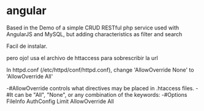 # angular
Based in the Demo of a simple CRUD RESTful php service used with AngularJS and MySQL, but adding characteristics as filter and search

Facil de instalar.

pero ojo! usa el archivo de httaccess para sobrescribir la url

In httpd.conf (/etc/httpd/conf/httpd.conf), change 'AllowOverride None' to 'AllowOverride All'

-#AllowOverride controls what directives may be placed in .htaccess files.
-#It can be "All", "None", or any combination of the keywords:
-#Options FileInfo AuthConfig Limit
AllowOverride All

